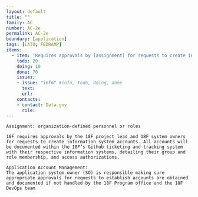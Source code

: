 ```yaml
---
layout: default
title: ""
family: AC
number: AC-2e
permalink: AC-2e
boundary: [application]
tags: [LATO, FEDRAMP]
items:
  - item: 'Requires approvals by [assignment] for requests to create information system accounts'
    todo: 20
    doing: 10
    done: 70   
    issues:
    - issue: "info" #info, todo, doing, done
      text:
      url:
    contacts:
    - contact: Data.gov
      role:
---
```

`Assignment: organization-defined personnel or roles`

`18F requires approvals by the 18F project lead and 18F system owners for requests to create information system accounts. All accounts will be documented within the 18F’s Github ticketing and tracking system with their respective information systems, detailing their group and role membership, and access authorizations.`

```
Application Account Management:
The application system owner (SO) is responsible making sure appropriate approvals for requests to establish accounts are obtained and documented if not handled by the 18F Program office and the 18F DevOps team
```
